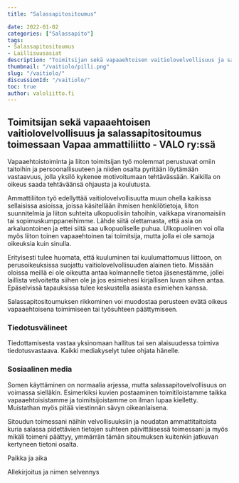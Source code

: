 ```yaml
---
title: "Salassapitositoumus"

date: 2022-01-02
categories: ["Salassapito"]
tags:
- Salassapitositoumus
- Laillisuusasiat
description: "Toimitsijan sekä vapaaehtoisen vaitiolovelvollisuus ja salassapitositoumus toimessaan Vapaa ammattiliitto - VALO ry:ssä"
thumbnail: "/vaitiolo/pilli.png"
slug: "/vaitiolo/"
discussionId: "/vaitiolo/"
toc: true
author: valoliitto.fi
---
```


## Toimitsijan sekä vapaaehtoisen vaitiolovelvollisuus ja salassapitositoumus toimessaan Vapaa ammattiliitto - VALO ry:ssä

Vapaaehtoistoiminta ja liiton toimitsijan työ molemmat perustuvat omiin taitoihin ja persoonallisuuteen ja niiden osalta pyritään löytämään vastaavuus, jolla yksilö kykenee motivoitumaan tehtävässään. Kaikilla on oikeus saada tehtäväänsä ohjausta ja koulutusta.

Ammattiliiton työ edellyttää vaitiolovelvollisuutta muun ohella kaikissa sellaisissa asioissa, joissa käsitellään ihmisen henkilötietoja, liiton suunnitelmia ja liiton suhteita ulkopuolisiin tahoihin, vaikkapa viranomaisiin tai sopimuskumppaneihimme. Lähde siitä olettamasta, että asia on arkaluontoinen ja ettei siitä saa ulkopuoliselle puhua. Ulkopuolinen voi olla myös liiton toinen vapaaehtoinen tai toimitsija, mutta jolla ei ole samoja oikeuksia kuin sinulla.

Erityisesti tulee huomata, että kuuluminen tai kuulumattomuus liittoon, on perusoikeuksissa suojattu vaitiolovelvollisuuden alainen tieto. Missään oloissa meillä ei ole oikeutta antaa kolmannelle tietoa jäsenestämme, jollei laillista velvoitetta siihen ole ja jos esimiehesi kirjallisen luvan siihen antaa.  Epäselvissä tapauksissa tulee keskustella asiasta esimiehen kanssa.

Salassapitositoumuksen rikkominen voi muodostaa perusteen evätä oikeus
vapaaehtoisena toimimiseen tai työsuhteen päättymiseen.

### Tiedotusvälineet
Tiedottamisesta vastaa yksinomaan hallitus tai sen alaisuudessa toimiva tiedotusvastaava. Kaikki mediakyselyt tulee ohjata hänelle.

### Sosiaalinen media
Somen käyttäminen on normaalia arjessa, mutta salassapitovelvollisuus on voimassa sielläkin. Esimerkiksi kuvien postaaminen toimitiloistamme taikka vapaaehtoisistamme ja toimitsijoistamme on ilman lupaa kielletty. Muistathan myös pitää viestinnän sävyn oikeanlaisena.

Sitoudun toimessani näihin velvollisuuksiin ja noudatan ammattitaitoista kuria salassa pidettävien tietojen suhteen päivittäisessä toimessani ja myös mikäli toimeni päättyy, ymmärrän tämän sitoumuksen kuitenkin jatkuvan kertyneen tietoni osalta.

Paikka ja aika



Allekirjoitus ja nimen selvennys